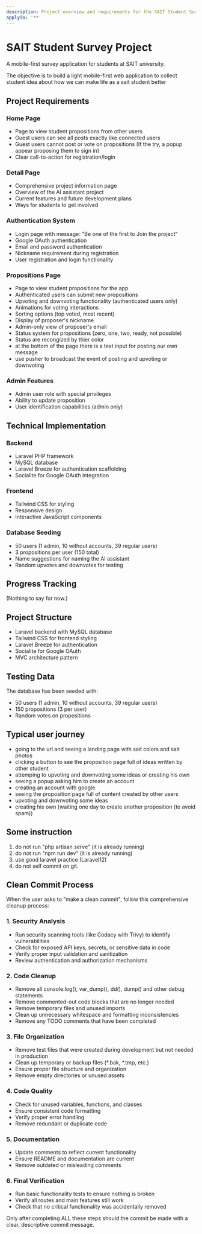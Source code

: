 ```yaml
---
description: Project overview and requirements for the SAIT Student Survey application
applyTo: '**'
---
```


# SAIT Student Survey Project

A mobile-first survey application for students at SAIT university.

The objective is to build a light mobile-first web application to collect student idea about how we can make life as a sait student better

## Project Requirements

### Home Page
- Page to view student propositions from other users
- Guest users can see all posts exactly like connected users
- Guest users cannot post or vote on propositions (If the try, a popup appear proposing them to sign in)
- Clear call-to-action for registration/login

### Detail Page
- Comprehensive project information page
- Overview of the AI assistant project
- Current features and future development plans
- Ways for students to get involved

### Authentication System
- Login page with message: "Be one of the first to Join the project"
- Google OAuth authentication
- Email and password authentication
- Nickname requirement during registration
- User registration and login functionality

### Propositions Page
- Page to view student propositions for the app
- Authenticated users can submit new propositions
- Upvoting and downvoting functionality (authenticated users only)
- Animations for voting interactions
- Sorting options (top voted, most recent)
- Display of proposer's nickname
- Admin-only view of proposer's email
- Status system for propositions (zero, one, two, ready, not possible)
- Status are recongized by thier color
- at the bottom of the page there is a text input for posting our own message
- use pusher to broadcast the event of posting and upvoting or downvoting

### Admin Features
- Admin user role with special privileges
- Ability to update proposition
- User identification capabilities (admin only)

## Technical Implementation

### Backend
- Laravel PHP framework
- MySQL database
- Laravel Breeze for authentication scaffolding
- Socialite for Google OAuth integration

### Frontend
- Tailwind CSS for styling
- Responsive design
- Interactive JavaScript components

### Database Seeding
- 50 users (1 admin, 10 without accounts, 39 regular users)
- 3 propositions per user (150 total)
- Name suggestions for naming the AI assistant
- Random upvotes and downvotes for testing

## Progress Tracking

(Nothing to say for now.)

## Project Structure
- Laravel backend with MySQL database
- Tailwind CSS for frontend styling
- Laravel Breeze for authentication
- Socialite for Google OAuth
- MVC architecture pattern

## Testing Data
The database has been seeded with:
- 50 users (1 admin, 10 without accounts, 39 regular users)
- 150 propositions (3 per user)
- Random votes on propositions

## Typical user journey
- going to the url and seeing a landing page with sait colors and sait photos
- clicking a button to see the proposition page full of ideas written by other student
- attemping to upvoting and downvoting some ideas or creating his own
- seeing a popup asking him to create an account
- creating an account with google
- seeing the proposition page full of content created by other users
- upvoting and downvoting some ideas
- creating his own (waiting one day to create another proposition (to avoid spam))

## Some instruction
1. do not run "php artisan serve" (it is already running)
2. do not run "npm run dev" (it is already running)
3. use good laravel practice (Laravel12)
4. do not self commit on git.

## Clean Commit Process
When the user asks to "make a clean commit", follow this comprehensive cleanup process:

### 1. Security Analysis
- Run security scanning tools (like Codacy with Trivy) to identify vulnerabilities
- Check for exposed API keys, secrets, or sensitive data in code
- Verify proper input validation and sanitization
- Review authentication and authorization mechanisms

### 2. Code Cleanup
- Remove all console.log(), var_dump(), dd(), dump() and other debug statements
- Remove commented-out code blocks that are no longer needed
- Remove temporary files and unused imports
- Clean up unnecessary whitespace and formatting inconsistencies
- Remove any TODO comments that have been completed

### 3. File Organization
- Remove test files that were created during development but not needed in production
- Clean up temporary or backup files (*.bak, *.tmp, etc.)
- Ensure proper file structure and organization
- Remove empty directories or unused assets

### 4. Code Quality
- Check for unused variables, functions, and classes
- Ensure consistent code formatting
- Verify proper error handling
- Remove redundant or duplicate code

### 5. Documentation
- Update comments to reflect current functionality
- Ensure README and documentation are current
- Remove outdated or misleading comments

### 6. Final Verification
- Run basic functionality tests to ensure nothing is broken
- Verify all routes and main features still work
- Check that no critical functionality was accidentally removed

Only after completing ALL these steps should the commit be made with a clear, descriptive commit message.